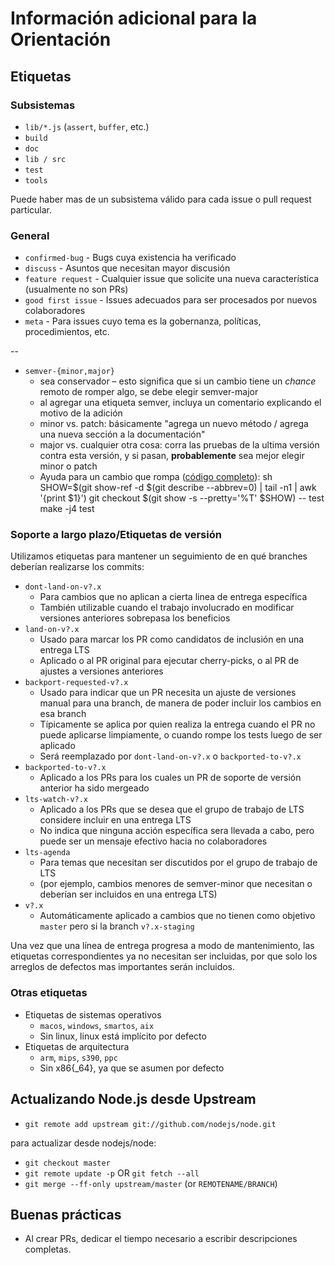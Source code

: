 # Información adicional para la Orientación

## Etiquetas

### Subsistemas

* `lib/*.js` (`assert`, `buffer`, etc.)
* `build`
* `doc`
* `lib / src`
* `test`
* `tools`

Puede haber mas de un subsistema válido para cada issue o pull request particular.

### General

* `confirmed-bug` - Bugs cuya existencia ha verificado
* `discuss` - Asuntos que necesitan mayor discusión
* `feature request` - Cualquier issue que solicite una nueva característica (usualmente no son PRs)
* `good first issue` - Issues adecuados para ser procesados por nuevos colaboradores
* `meta` - Para issues cuyo tema es la gobernanza, políticas, procedimientos, etc.

--

* `semver-{minor,major}` 
  * sea conservador – esto significa que si un cambio tiene un *chance* remoto de romper algo, se debe elegir semver-major
  * al agregar una etiqueta semver, incluya un comentario explicando el motivo de la adición
  * minor vs. patch: básicamente "agrega un nuevo método / agrega una nueva sección a la documentación"
  * major vs. cualquier otra cosa: corra las pruebas de la ultima versión contra esta versión, y si pasan, **probablemente** sea mejor elegir minor o patch
  * Ayuda para un cambio que rompa ([código completo](https://gist.github.com/chrisdickinson/ba532fa0e4e243fb7b44)): 
        sh
        SHOW=$(git show-ref -d $(git describe --abbrev=0) | tail -n1 | awk '{print $1}')
        git checkout $(git show -s --pretty='%T' $SHOW) -- test
        make -j4 test

### Soporte a largo plazo/Etiquetas de versión

Utilizamos etiquetas para mantener un seguimiento de en qué branches deberían realizarse los commits:

* `dont-land-on-v?.x` 
  * Para cambios que no aplican a cierta linea de entrega específica
  * También utilizable cuando el trabajo involucrado en modificar versiones anteriores sobrepasa los beneficios
* `land-on-v?.x` 
  * Usado para marcar los PR como candidatos de inclusión en una entrega LTS
  * Aplicado o al PR original para ejecutar cherry-picks, o al PR de ajustes a versiones anteriores
* `backport-requested-v?.x` 
  * Usado para indicar que un PR necesita un ajuste de versiones manual para una branch, de manera de poder incluir los cambios en esa branch
  * Típicamente se aplica por quien realiza la entrega cuando el PR no puede aplicarse limpiamente, o cuando rompe los tests luego de ser aplicado
  * Será reemplazado por `dont-land-on-v?.x` o `backported-to-v?.x`
* `backported-to-v?.x` 
  * Aplicado a los PRs para los cuales un PR de soporte de versión anterior ha sido mergeado
* `lts-watch-v?.x` 
  * Aplicado a los PRs que se desea que el grupo de trabajo de LTS considere incluir en una entrega LTS
  * No indica que ninguna acción específica sera llevada a cabo, pero puede ser un mensaje efectivo hacia no colaboradores
* `lts-agenda` 
  * Para temas que necesitan ser discutidos por el grupo de trabajo de LTS
  * (por ejemplo, cambios menores de semver-minor que necesitan o deberían ser incluidos en una entrega LTS)
* `v?.x` 
  * Automáticamente aplicado a cambios que no tienen como objetivo `master` pero si la branch `v?.x-staging`

Una vez que una línea de entrega progresa a modo de mantenimiento, las etiquetas correspondientes ya no necesitan ser incluidas, por que solo los arreglos de defectos mas importantes serán incluidos.

### Otras etiquetas

* Etiquetas de sistemas operativos 
  * `macos`, `windows`, `smartos`, `aix`
  * Sin linux, linux está implícito por defecto
* Etiquetas de arquitectura 
  * `arm`, `mips`, `s390`, `ppc`
  * Sin x86{_64}, ya que se asumen por defecto

## Actualizando Node.js desde Upstream

* `git remote add upstream git://github.com/nodejs/node.git`

para actualizar desde nodejs/node:

* `git checkout master`
* `git remote update -p` OR `git fetch --all`
* `git merge --ff-only upstream/master` (or `REMOTENAME/BRANCH`)

## Buenas prácticas

* Al crear PRs, dedicar el tiempo necesario a escribir descripciones completas.